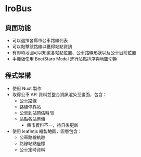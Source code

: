 # IroBus

## 頁面功能
- 可以選擇各縣市公車路線列表
- 可以點擊該路線以獲得站點資訊
- 有即時地圖可以知道各站點位置、公車路線形狀以及公車目前位置
- 手機版使用 BootStarp Modal 進行站點排序與地圖切換

## 程式架構
- 使用 Nuxt 製作
- 取得公車 API 資料並整合資訊渲染至畫面，包含：
  - 公車路線
  - 路線停靠站
  - 公車到站預估時間
  - 站點各站票價
    - 縣市資料不一，待日後更新
- 使用 leafletjs 繪製地圖，圖層包含：
  - 公車路線軌跡
  - 路線站點座標
  - 公車定時資料